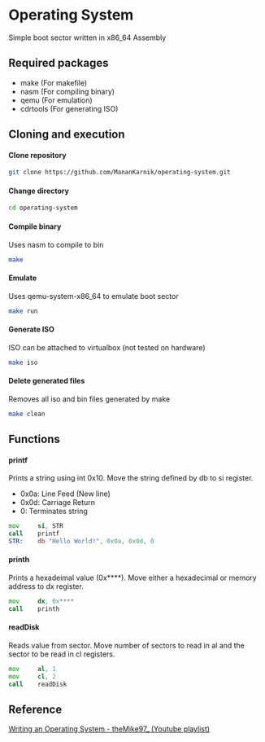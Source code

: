 
# Operating System
Simple boot sector written in x86\_64 Assembly

## Required packages
- make (For makefile)
- nasm (For compiling binary)
- qemu (For emulation)
- cdrtools (For generating ISO)

## Cloning and execution
#### Clone repository
```sh
git clone https://github.com/MananKarnik/operating-system.git
```

#### Change directory
```sh
cd operating-system
```

#### Compile binary
Uses nasm to compile to bin
```sh
make
```

#### Emulate
Uses qemu-system-x86\_64 to emulate boot sector
```sh
make run
```

#### Generate ISO
ISO can be attached to virtualbox (not tested on hardware)
```sh
make iso
```

#### Delete generated files
Removes all iso and bin files generated by make
```sh
make clean
```

## Functions
#### printf
Prints a string using int 0x10. Move the string defined by db to si register.
- 0x0a:	Line Feed (New line)
- 0x0d:	Carriage Return
- 0:	Terminates string
```asm
mov     si, STR
call    printf
STR:	db "Hello World!", 0x0a, 0x0d, 0
```

#### printh
Prints a hexadeimal value (0x****). Move either a hexadecimal or memory address to dx register.
```asm
mov     dx, 0x****
call    printh
```

#### readDisk
Reads value from sector. Move number of sectors to read in al and the sector to be read in cl registers.
```asm
mov     al, 1
mov     cl, 2
call    readDisk
```

## Reference
[Writing an Operating System - theMike97_ (Youtube playlist)](https://www.youtube.com/playlist?list=PLmlvkUN3-1MNKwINqdCDtTdNDjfBmWcZA)
